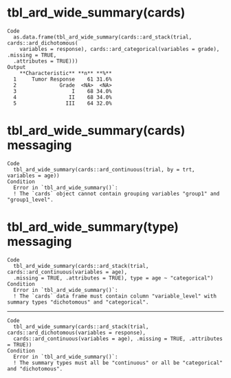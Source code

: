 # tbl_ard_wide_summary(cards)

    Code
      as.data.frame(tbl_ard_wide_summary(cards::ard_stack(trial, cards::ard_dichotomous(
        variables = response), cards::ard_categorical(variables = grade), .missing = TRUE,
      .attributes = TRUE)))
    Output
        **Characteristic** **n** **%**
      1     Tumor Response    61 31.6%
      2              Grade  <NA>  <NA>
      3                  I    68 34.0%
      4                 II    68 34.0%
      5                III    64 32.0%

# tbl_ard_wide_summary(cards) messaging

    Code
      tbl_ard_wide_summary(cards::ard_continuous(trial, by = trt, variables = age))
    Condition
      Error in `tbl_ard_wide_summary()`:
      ! The `cards` object cannot contain grouping variables "group1" and "group1_level".

# tbl_ard_wide_summary(type) messaging

    Code
      tbl_ard_wide_summary(cards::ard_stack(trial, cards::ard_continuous(variables = age),
      .missing = TRUE, .attributes = TRUE), type = age ~ "categorical")
    Condition
      Error in `tbl_ard_wide_summary()`:
      ! The `cards` data frame must contain column "variable_level" with summary types "dichotomous" and "categorical".

---

    Code
      tbl_ard_wide_summary(cards::ard_stack(trial, cards::ard_dichotomous(variables = response),
      cards::ard_continuous(variables = age), .missing = TRUE, .attributes = TRUE))
    Condition
      Error in `tbl_ard_wide_summary()`:
      ! The summary types must all be "continuous" or all be "categorical" and "dichotomous".

